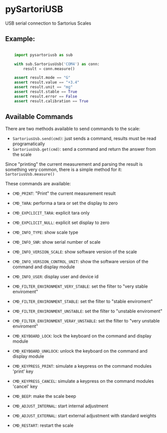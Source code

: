 # pySartoriUSB

USB serial connection to Sartorius Scales

## Example:

```python

    import pysartoriusb as sub

    with sub.SartoriusUsb('COM4') as conn:
        result = conn.measure()

    assert result.mode == "G"
    assert result.value == "+3.4"
    assert result.unit == "mg"
    assert result.stable == True
    assert result.error == False
    assert result.calibration == True
```

## Available Commands

There are two methods available to send commands to the scale:

- ```SartoriusUsb.send(cmd)```: just sends a command, results must be read programatically
- ```SartoriusUsb.get(cmd)```: send a command and return the answer from the scale


Since "printing" the current measurement and parsing the result is something
very common, there is a simple method for it: ```SartoriusUsb.measure()```


These commands are available:

- ```CMD_PRINT```: "Print" the current measurement result
- ```CMD_TARA```: performa a tara or set the display to zero

- ```CMD_EXPCLICIT_TARA```: explicit tara only
- ```CMD_EXPCLICIT_NULL```: explicit set display to zero

- ```CMD_INFO_TYPE```:  show scale type
- ```CMD_INFO_SNR```: show serial number of scale
- ```CMD_INFO_VERSION_SCALE```: show software version of the scale
- ```CMD_INFO_VERSION_CONTROL_UNIT```: show the software version of the command and display module
- ```CMD_INFO_USER```: display user and device id

- ```CMD_FILTER_ENVIRONMENT_VERY_STABLE```: set the filter to "very stable enviroment"
- ```CMD_FILTER_ENVIRONMENT_STABLE```: set the filter to "stable enviroment"
- ```CMD_FILTER_ENVIRONMENT_UNSTABLE```:  set the filter to "unstable enviroment"
- ```CMD_FILTER_ENVIRONMENT_VERAY_UNSTABLE```:  set the filter to "very unstable enviroment"

- ```CMD_KEYBOARD_LOCK```: lock the keyboard on the command and display module
- ```CMD_KEYBOARD_UNKLOCK```: unlock the keyboard on the command and display module
- ```CMD_KEYPRESS_PRINT```: simulate a keypress on the command modules 'print' key
- ```CMD_KEYPRESS_CANCEL```: simulate a keypress on the command modules 'cancel' key

- ```CMD_BEEP```: make the scale beep

- ```CMD_ADJUST_INTERNAL```: start internal adjustment
- ```CMD_ADJUST_EXTERNAL```: start external adjustment with standard weights

- ```CMD_RESTART```: restart the scale
